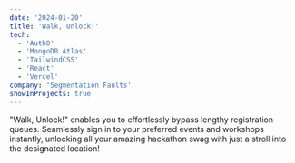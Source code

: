```yaml
---
date: '2024-01-20'
title: 'Walk, Unlock!'
tech:
  - 'Auth0'
  - 'MongoDB Atlas'
  - 'TailwindCSS'
  - 'React'
  - 'Vercel'
company: 'Segmentation Faults'
showInProjects: true
---
```


"Walk, Unlock!" enables you to effortlessly bypass lengthy registration queues. Seamlessly sign in to your preferred events and workshops instantly, unlocking all your amazing hackathon swag with just a stroll into the designated location!
